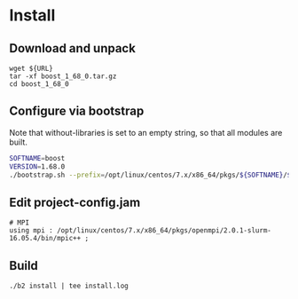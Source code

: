 # Install

## Download and unpack
```
wget ${URL}
tar -xf boost_1_68_0.tar.gz
cd boost_1_68_0
```

## Configure via bootstrap
Note that without-libraries is set to an empty string, so that all modules are built.
```bash
SOFTNAME=boost
VERSION=1.68.0
./bootstrap.sh --prefix=/opt/linux/centos/7.x/x86_64/pkgs/${SOFTNAME}/${VERSION} --without-libraries=
```

## Edit project-config.jam
```
# MPI
using mpi : /opt/linux/centos/7.x/x86_64/pkgs/openmpi/2.0.1-slurm-16.05.4/bin/mpic++ ;
```

## Build
```
./b2 install | tee install.log
```
